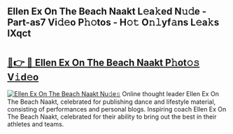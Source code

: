 ## Ellen Ex On The Beach Naakt L𝚎a𝚔ed N𝚞𝚍e - Part-as7 Vi𝚍𝚎o P𝚑𝚘tos - H𝚘𝚝 O𝚗𝚕yf𝚊ns L𝚎a𝚔s lXqct

# <h2><a href="http://kf1aby.oniu.top/?m=Ellen+Ex+On+The+Beach+Naakt">🔗👉 🔴 Ellen Ex On The Beach Naakt P𝚑ot𝚘𝚜 V𝚒d𝚎o</a></h2>

[![Ellen Ex On The Beach Naakt Nu𝚍e𝚜](https://i.imgur.com/0qMVB7G.gif)](http://kf1aby.oniu.top/?m=Ellen+Ex+On+The+Beach+Naakt)
Online thought leader Ellen Ex On The Beach Naakt, celebrated for publishing dance and lifestyle material, consisting of performances and personal blogs. Inspiring coach Ellen Ex On The Beach Naakt, celebrated for their ability to bring out the best in their athletes and teams.  
